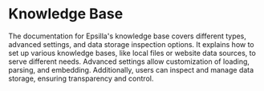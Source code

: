 # Knowledge Base

The documentation for Epsilla's knowledge base covers different types, advanced settings, and data storage inspection options. It explains how to set up various knowledge bases, like local files or website data sources, to serve different needs. Advanced settings allow customization of loading, parsing, and embedding. Additionally, users can inspect and manage data storage, ensuring transparency and control.
